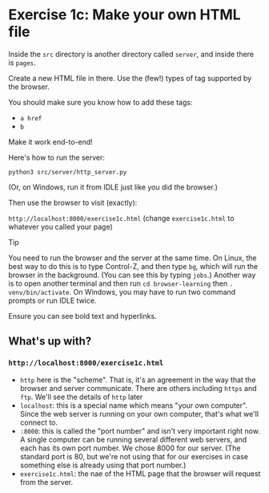 # Exercise 1c: Make your own HTML file

Inside the `src` directory is another directory called `server`, and inside
there is `pages`.

Create a new HTML file in there. Use the (few!) types of tag supported by
the browser.

You should make sure you know how to add these tags:
* `a href`
* `b`

Make it work end-to-end!

Here's how to run the server:

`python3 src/server/http_server.py`

(Or, on Windows, run it from IDLE just like you did the browser.)

Then use the browser to visit (exactly):

`http://localhost:8000/exercise1c.html`
(change `exercise1c.html` to whatever you called your page)

> [!TIP]
> You need to run the browser and the server at the same time. On Linux, the best way to
> do this is to type Control-Z, and then type `bg`, which will run the browser
> in the background. (You can see this by typing `jobs`.) Another way is to
> open another terminal and then run `cd browser-learning` then `. venv/bin/activate`.
> On Windows, you may have to run two command prompts or run IDLE twice.

Ensure you can see bold text and hyperlinks.

## What's up with?

### `http://localhost:8000/exercise1c.html`

* `http` here is the "scheme". That is, it's an agreement in the way that
  the browser and server communicate. There are others including `https`
  and `ftp`. We'll see the details of `http` later
* `localhost`: this is a special name which means "your own computer".
  Since the web server is running on your own computer, that's what we'll
  connect to.
* `:8000`: this is called the "port number" and isn't very important right now.
  A single computer can be running several different web servers, and each
  has its own port number. We chose 8000 for our server. (The standard port is
  80, but we're not using that for our exercises in case something else is
  already using that port number.)
* `exercise1c.html`: the nae of the HTML page that the browser will request
  from the server.
